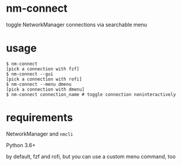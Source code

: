 # nm-connect
toggle NetworkManager connections via searchable menu

# usage

```
$ nm-connect
[pick a connection with fzf]
$ nm-connect --gui
[pick a connection with rofi]
$ nm-connect --menu dmenu
[pick a connection with dmenu]
$ nm-connect connection_name # toggle connection noninteractively
```

# requirements

NetworkManager and `nmcli`

Python 3.6+

by default, fzf and rofi, but you can use a custom menu command, too
